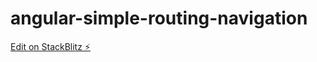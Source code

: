 # angular-simple-routing-navigation

[Edit on StackBlitz ⚡️](https://stackblitz.com/edit/angular-simple-routing-navigation)